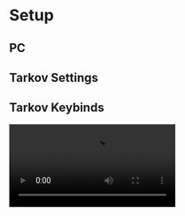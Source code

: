 # Setup

## PC

## Tarkov Settings

## Tarkov Keybinds

![type:video](docs/assets/vid/sektenspinner-keybinds.mp4)
